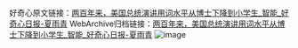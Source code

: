 好奇心原文链接：[两百年来，美国总统演讲用词水平从博士下降到小学生_智能_好奇心日报-夏雨青](https://www.qdaily.com/articles/2791.html)
WebArchive归档链接：[两百年来，美国总统演讲用词水平从博士下降到小学生_智能_好奇心日报-夏雨青](http://web.archive.org/web/20190623151422/https://www.qdaily.com/articles/2791.html)
![image](http://ww3.sinaimg.cn/large/007d5XDply1g3v6kf160fj30u03s1u0x)